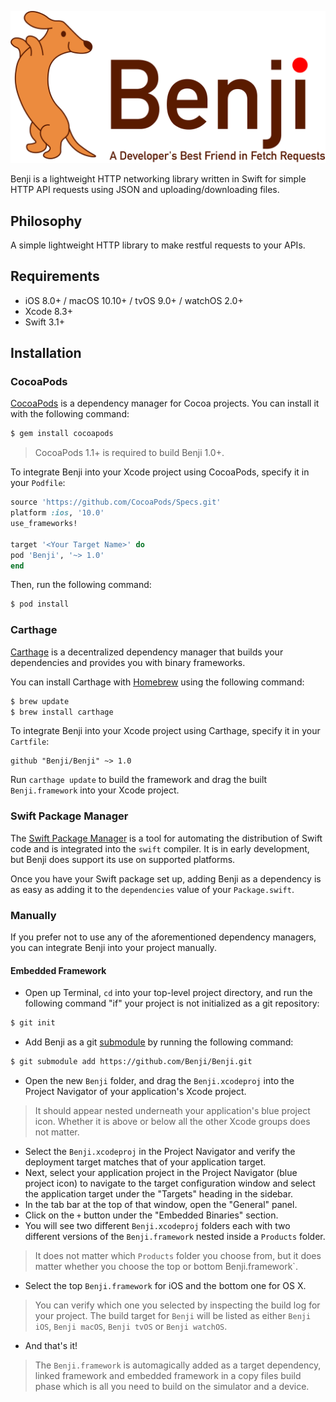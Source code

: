 ![Benji - Developer's Best Friend in Fetch Requests](https://raw.githubusercontent.com/aa-wong/Benji/master/Benji-logo.png)

Benji is a lightweight HTTP networking library written in Swift for simple HTTP API requests using JSON and uploading/downloading files.


## Philosophy

A simple lightweight HTTP library to make restful requests to your APIs.

## Requirements

- iOS 8.0+ / macOS 10.10+ / tvOS 9.0+ / watchOS 2.0+
- Xcode 8.3+
- Swift 3.1+

## Installation

### CocoaPods

[CocoaPods](https://cocoapods.org) is a dependency manager for Cocoa projects. You can install it with the following command:

```bash
$ gem install cocoapods
```

> CocoaPods 1.1+ is required to build Benji 1.0+.

To integrate Benji into your Xcode project using CocoaPods, specify it in your `Podfile`:

```ruby
source 'https://github.com/CocoaPods/Specs.git'
platform :ios, '10.0'
use_frameworks!

target '<Your Target Name>' do
pod 'Benji', '~> 1.0'
end
```

Then, run the following command:

```bash
$ pod install
```

### Carthage

[Carthage](https://github.com/Carthage/Carthage) is a decentralized dependency manager that builds your dependencies and provides you with binary frameworks.

You can install Carthage with [Homebrew](https://brew.sh/) using the following command:

```bash
$ brew update
$ brew install carthage
```

To integrate Benji into your Xcode project using Carthage, specify it in your `Cartfile`:

```ogdl
github "Benji/Benji" ~> 1.0
```

Run `carthage update` to build the framework and drag the built `Benji.framework` into your Xcode project.

### Swift Package Manager

The [Swift Package Manager](https://swift.org/package-manager/) is a tool for automating the distribution of Swift code and is integrated into the `swift` compiler. It is in early development, but Benji does support its use on supported platforms.

Once you have your Swift package set up, adding Benji as a dependency is as easy as adding it to the `dependencies` value of your `Package.swift`.

### Manually

If you prefer not to use any of the aforementioned dependency managers, you can integrate Benji into your project manually.

#### Embedded Framework

- Open up Terminal, `cd` into your top-level project directory, and run the following command "if" your project is not initialized as a git repository:

```bash
$ git init
```

- Add Benji as a git [submodule](https://git-scm.com/docs/git-submodule) by running the following command:

```bash
$ git submodule add https://github.com/Benji/Benji.git
```

- Open the new `Benji` folder, and drag the `Benji.xcodeproj` into the Project Navigator of your application's Xcode project.

> It should appear nested underneath your application's blue project icon. Whether it is above or below all the other Xcode groups does not matter.

- Select the `Benji.xcodeproj` in the Project Navigator and verify the deployment target matches that of your application target.
- Next, select your application project in the Project Navigator (blue project icon) to navigate to the target configuration window and select the application target under the "Targets" heading in the sidebar.
- In the tab bar at the top of that window, open the "General" panel.
- Click on the `+` button under the "Embedded Binaries" section.
- You will see two different `Benji.xcodeproj` folders each with two different versions of the `Benji.framework` nested inside a `Products` folder.

> It does not matter which `Products` folder you choose from, but it does matter whether you choose the top or bottom Benji.framework`.

- Select the top `Benji.framework` for iOS and the bottom one for OS X.

> You can verify which one you selected by inspecting the build log for your project. The build target for `Benji` will be listed as either `Benji iOS`, `Benji macOS`, `Benji tvOS` or `Benji watchOS`.

- And that's it!

> The `Benji.framework` is automagically added as a target dependency, linked framework and embedded framework in a copy files build phase which is all you need to build on the simulator and a device.
